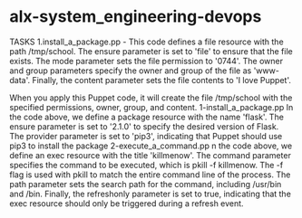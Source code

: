 # alx-system_engineering-devops
TASKS
1.install_a_package.pp
	-
	This code defines a file resource with the path /tmp/school. The ensure parameter is set to 'file' to ensure that the file exists. The mode parameter sets the file permission to '0744'. The owner and group parameters specify the owner and group of the file as 'www-data'. Finally, the content parameter sets the file contents to 'I love Puppet'.

When you apply this Puppet code, it will create the file /tmp/school with the specified permissions, owner, group, and content.
1-install_a_package.pp
	In the code above, we define a package resource with the name 'flask'. The ensure parameter is set to '2.1.0' to specify the desired version of Flask. The provider parameter is set to 'pip3', indicating that Puppet should use pip3 to install the package
2-execute_a_command.pp
	n the code above, we define an exec resource with the title 'killmenow'. The command parameter specifies the command to be executed, which is pkill -f killmenow. The -f flag is used with pkill to match the entire command line of the process. The path parameter sets the search path for the command, including /usr/bin and /bin. Finally, the refreshonly parameter is set to true, indicating that the exec resource should only be triggered during a refresh event.